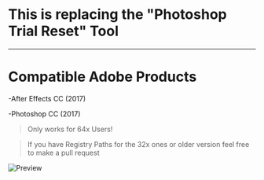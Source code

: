 # This is replacing the "Photoshop Trial Reset" Tool
___
# Compatible Adobe Products
-After Effects CC (2017)

-Photoshop CC (2017)

> Only works for 64x Users!

> If you have Registry Paths for the 32x ones or older version feel free to make a pull request

![Preview](http://i.imgur.com/4xqeA1v.png)
